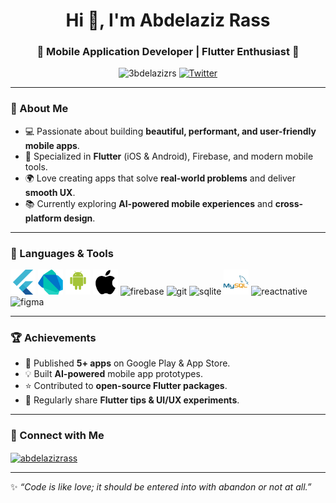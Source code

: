 <!-- Banner / Header -->
<h1 align="center">Hi 👋, I'm Abdelaziz Rass</h1>
<h3 align="center">🚀 Mobile Application Developer | Flutter Enthusiast 📱</h3>

<!-- Profile Views & Followers -->
<p align="center">
  <img src="https://komarev.com/ghpvc/?username=3bdelazizrs&label=Profile%20views&color=ff69b4&style=flat" alt="3bdelazizrs" />
  <a href="https://twitter.com/" target="_blank">
    <img src="https://img.shields.io/twitter/follow/?logo=twitter&style=for-the-badge" alt="Twitter" />
  </a>
</p>

---

### 🌟 About Me  
- 💻 Passionate about building **beautiful, performant, and user-friendly mobile apps**.  
- 🎯 Specialized in **Flutter** (iOS & Android), Firebase, and modern mobile tools.  
- 🌍 Love creating apps that solve **real-world problems** and deliver **smooth UX**.  
- 📚 Currently exploring **AI-powered mobile experiences** and **cross-platform design**.  

---

### 🔧 Languages & Tools  
<p align="left">
  <img src="https://raw.githubusercontent.com/devicons/devicon/master/icons/flutter/flutter-original.svg" alt="flutter" width="40" height="40"/>
  <img src="https://raw.githubusercontent.com/devicons/devicon/master/icons/dart/dart-original.svg" alt="dart" width="40" height="40"/>
  <img src="https://raw.githubusercontent.com/devicons/devicon/master/icons/android/android-original-wordmark.svg" alt="android" width="40" height="40"/>
  <img src="https://raw.githubusercontent.com/devicons/devicon/master/icons/apple/apple-original.svg" alt="ios" width="40" height="40"/>
  <img src="https://www.vectorlogo.zone/logos/firebase/firebase-icon.svg" alt="firebase" width="40" height="40"/>
  <img src="https://www.vectorlogo.zone/logos/git-scm/git-scm-icon.svg" alt="git" width="40" height="40"/>
  <img src="https://www.vectorlogo.zone/logos/sqlite/sqlite-icon.svg" alt="sqlite" width="40" height="40"/>
  <img src="https://raw.githubusercontent.com/devicons/devicon/master/icons/mysql/mysql-original-wordmark.svg" alt="mysql" width="40" height="40"/>
  <img src="https://reactnative.dev/img/header_logo.svg" alt="reactnative" width="40" height="40"/>
  <img src="https://www.vectorlogo.zone/logos/figma/figma-icon.svg" alt="figma" width="40" height="40"/>
</p>

---

### 🏆 Achievements  

- 🚀 Published **5+ apps** on Google Play & App Store.  
- 💡 Built **AI-powered** mobile app prototypes.  
- ⭐ Contributed to **open-source Flutter packages**.  
- 🏅 Regularly share **Flutter tips & UI/UX experiments**.  

---

### 🤝 Connect with Me  
<p align="left">
  <a href="https://linkedin.com/in/abdelazizrass" target="_blank">
    <img align="center" src="https://raw.githubusercontent.com/rahuldkjain/github-profile-readme-generator/master/src/images/icons/Social/linked-in-alt.svg" alt="abdelazizrass" height="30" width="40" />
  </a>
</p>

---

✨ *“Code is like love; it should be entered into with abandon or not at all.”*  
